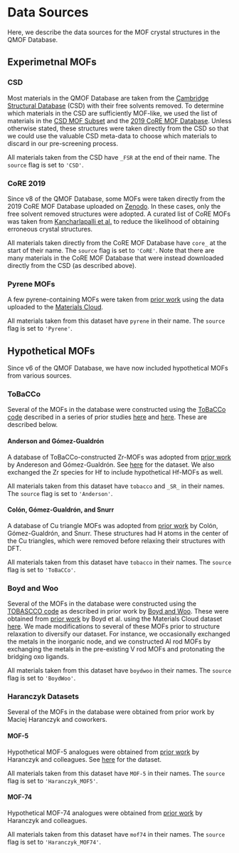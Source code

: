 # Data Sources
Here, we describe the data sources for the MOF crystal structures in the QMOF Database.

## Experimetnal MOFs
### CSD
Most materials in the QMOF Database are taken from the [Cambridge Structural Database](https://www.ccdc.cam.ac.uk/structures/) (CSD) with their free solvents removed. To determine which materials in the CSD are sufficiently MOF-like, we used the list of materials in the [CSD MOF Subset](https://pubs.acs.org/doi/abs/10.1021/acs.chemmater.7b00441) and the [2019 CoRE MOF Database](https://pubs.acs.org/doi/abs/10.1021/acs.jced.9b00835). Unless otherwise stated, these structures were taken directly from the CSD so that we could use the valuable CSD meta-data to choose which materials to discard in our pre-screening process.

All materials taken from the CSD have `_FSR` at the end of their name. The `source` flag is set to `'CSD'`.

### CoRE 2019

Since v8 of the QMOF Database, some MOFs were taken directly from the 2019 CoRE MOF Database uploaded on [Zenodo](https://doi.org/10.5281/zenodo.3677685
). In these cases, only the free solvent removed structures were adopted. A curated list of CoRE MOFs was taken from [Kancharlapalli et al.](https://pubs.acs.org/doi/abs/10.1021/acs.jctc.0c01229) to reduce the likelihood of obtaining erroneous crystal structures.

All materials taken directly from the CoRE MOF Database have `core_` at the start of their name. The `source` flag is set to `'CoRE'`. Note that there are many materials in the CoRE MOF Database that were instead downloaded directly from the CSD (as described above).

### Pyrene MOFs
A few pyrene-containing MOFs were taken from [prior work](https://pubs.rsc.org/en/content/articlehtml/2021/cs/d0cs00424c) using the data uploaded to the [Materials Cloud](https://doi.org/10.24435/materialscloud:z5-ct).

All materials taken from this dataset have `pyrene` in their name. The `source` flag is set to `'Pyrene'`.

## Hypothetical MOFs
Since v6 of the QMOF Database, we have now included hypothetical MOFs from various sources.

### ToBaCCo
Several of the MOFs in the database were constructed using the [ToBaCCo code](https://github.com/tobacco-mofs/tobacco_3.0) described in a series of prior studies [here](https://pubs.acs.org/doi/abs/10.1021/acs.cgd.7b00848) and [here](https://pubs.rsc.org/en/content/articlehtml/2019/ce/c8ce01637b). These are described below.

#### Anderson and Gómez-Gualdrón
A database of ToBaCCo-constructed Zr-MOFs was adopted from [prior work](https://aip.scitation.org/doi/full/10.1063/5.0048736) by Andereson and Gómez-Gualdrón. See [here](https://osf.io/7dgvy/) for the dataset. We also exchanged the Zr species for Hf to include hypothetical Hf-MOFs as well.

All materials taken from this dataset have `tobacco` and `_SR_` in their names. The `source` flag is set to `'Anderson'`.

#### Colón, Gómez-Gualdrón, and Snurr
A database of Cu triangle MOFs was adopted from [prior work](https://pubs.acs.org/doi/abs/10.1021/acs.cgd.7b00848) by Colón, Gómez-Gualdrón, and Snurr. These structures had H atoms in the center of the Cu triangles, which were removed before relaxing their structures with DFT.

All materials taken from this dataset have `tobacco` in their names. The `source` flag is set to `'ToBaCCo'`.

### Boyd and Woo
Several of the MOFs in the database were constructed using the [TOBASCCO code](https://github.com/peteboyd/tobascco) as described in prior work by [Boyd and Woo](https://pubs.rsc.org/en/content/articlehtml/2016/ce/c6ce00407e). These were obtained from [prior work](https://www.nature.com/articles/s41586-019-1798-7) by Boyd et al. using the Materials Cloud dataset [here](https://doi.org/10.24435/materialscloud:2018.0016/v3). We  made modifications to several of these MOFs prior to structure relaxation to diversify our dataset. For instance, we occasionally exchanged the metals in the inorganic node, and we constructed Al rod MOFs by exchanging the metals in the pre-existing V rod MOFs and protonating the bridging oxo ligands.

All materials taken from this dataset have `boydwoo` in their names. The `source` flag is set to `'BoydWoo'`.

### Haranczyk Datasets
Several of the MOFs in the database were obtained from prior work by Maciej Haranczyk and coworkers.

#### MOF-5
Hypothetical MOF-5 analogues were obtained from [prior work](https://pubs.acs.org/doi/abs/10.1021/jp401920y) by Haranczyk and colleagues. See [here](http://nanoporousmaterials.org/databases/) for the dataset.

All materials taken from this dataset have `MOF-5` in their names. The `source` flag is set to `'Haranczyk_MOF5'`.

#### MOF-74
Hypothetical MOF-74 analogues were obtained from [prior work](https://pubs.rsc.org/en/content/articlehtml/2016/sc/c6sc01477a) by Haranczyk and colleagues.

All materials taken from this dataset have `mof74` in their names. The `source` flag is set to `'Haranczyk_MOF74'`.

